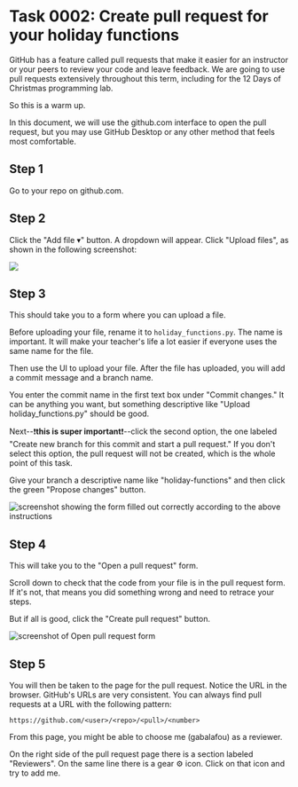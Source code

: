 # Task 0002: Create pull request for your holiday functions

GitHub has a feature called pull requests that make it easier for an instructor
or your peers to review your code and leave feedback. We are going to use pull
requests extensively throughout this term, including for the 12 Days of
Christmas programming lab.

So this is a warm up.

In this document, we will use the github.com interface to open the pull request,
but you may use GitHub Desktop or any other method that feels most comfortable.

## Step 1

Go to your repo on github.com.

## Step 2

Click the "Add file ▾" button. A dropdown will appear. Click "Upload files", as
shown in the following screenshot:

![](https://github.com/gabalafou/zebracorn/assets/317883/fbe2ce59-5ebb-4fb2-80b2-a9b3ab2fa881)

## Step 3

This should take you to a form where you can upload a file.

Before uploading your file, rename it to `holiday_functions.py`. The name is
important. It will make your teacher's life a lot easier if everyone uses the
same name for the file.

Then use the UI to upload your file. After the file has uploaded, you will add a
commit message and a branch name.

You enter the commit name in the first text box under "Commit changes." It can
be anything you want, but something descriptive like "Upload
holiday_functions.py" should be good. 

Next--❗️**this is super important**❗️--click the second option, the one labeled
"Create new branch for this commit and start a pull request." If you don't
select this option, the pull request will not be created, which is the whole
point of this task.

Give your branch a descriptive name like "holiday-functions" and then click the
green "Propose changes" button.

![screenshot showing the form filled out correctly according to the above
instructions](https://github.com/gabalafou/zebracorn/assets/317883/1132b330-c0ed-405f-8905-2aa6851757ca)

## Step 4

This will take you to the "Open a pull request" form. 

Scroll down to check that the code from your file is in the pull request form.
If it's not, that means you did something wrong and need to retrace your steps.

But if all is good, click the "Create pull request" button.

![screenshot of Open pull request
form](https://github.com/gabalafou/zebracorn/assets/317883/433cd32e-7979-4a38-9f17-07372a93fc04)

## Step 5

You will then be taken to the page for the pull request. Notice the URL in the
browser. GitHub's URLs are very consistent. You can always find pull requests at
a URL with the following pattern:

```
https://github.com/<user>/<repo>/<pull>/<number>
```

From this page, you might be able to choose me (gabalafou) as a reviewer.

On the right side of the pull request page there is a section labeled
"Reviewers". On the same line there is a gear ⚙️ icon. Click on that icon and
try to add me.
